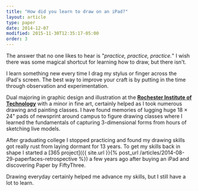 ```yaml
---
title: "How did you learn to draw on an iPad?"
layout: article
type: paper
date: 2014-12-07
modified: 2015-11-30T12:35:17-05:00
order: 3
---
```


The answer that no one likes to hear is "*practice, practice, practice.*" I wish there was some magical shortcut for learning how to draw, but there isn't.

I learn something new every time I drag my stylus or finger across the iPad's screen. The best way to improve your craft is by putting in the time through observation and experimentation.

Dual majoring in graphic design and illustration at the [**Rochester Institute of Technology**](http://www.rit.edu/) with a minor in fine art, certainly helped as I took numerous drawing and painting classes. I have found memories of lugging huge 18 × 24\" pads of newsprint around campus to figure drawing classes where I learned the fundamentals of capturing 3-dimensional forms from hours of sketching live models.

After graduating college I stopped practicing and found my drawing skills got really rust from laying dormant for 13 years. To get my skills back in shape I started a [365 project]({{ site.url }}{% post_url /articles/2014-08-29-paperfaces-retrospective %}) a few years ago after buying an iPad and discovering Paper by FiftyThree.

Drawing everyday certainly helped me advance my skills, but I still have a lot to learn.
